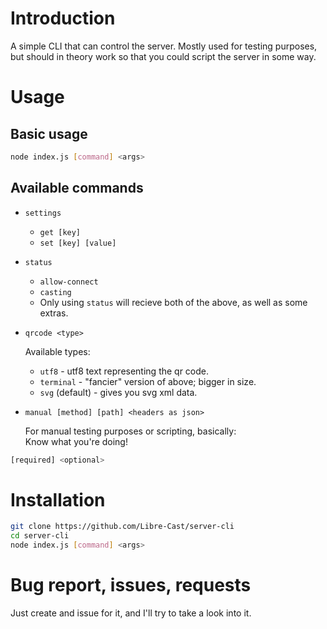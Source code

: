 # Introduction
A simple CLI that can control the server. Mostly used for testing purposes, but should in theory work so that you could script the server in some way.


# Usage
## Basic usage
```bash
node index.js [command] <args>
```

## Available commands
* `settings`
    * `get [key]`
    * `set [key] [value]`
* `status`
    * `allow-connect`
    * `casting`
    * Only using `status` will recieve both of the above, as well as some extras.
* `qrcode <type>`

    Available types:
    * `utf8` - utf8 text representing the qr code.
    * `terminal` - "fancier" version of above; bigger in size.
    * `svg` (default) - gives you svg xml data.

* `manual [method] [path] <headers as json>`

    For manual testing purposes or scripting, basically: \
    Know what you're doing!

```bash
[required] <optional>
```

# Installation
```bash
git clone https://github.com/Libre-Cast/server-cli
cd server-cli
node index.js [command] <args>
```

# Bug report, issues, requests
Just create and issue for it, and I'll try to take a look into it.